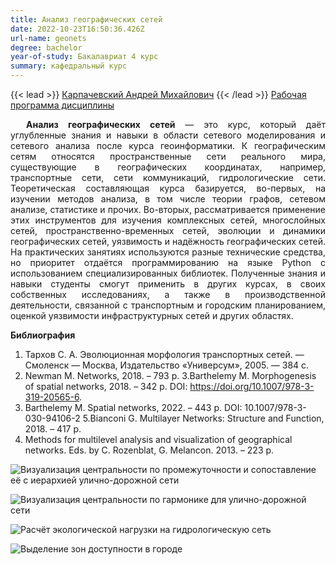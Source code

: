 ```yaml
---
title: Анализ географических сетей
date: 2022-10-23T16:50:36.426Z
url-name: geonets
degree: bachelor
year-of-study: Бакалавриат 4 курс
summary: кафедральный курс
---
```

{{< lead >}} [Карпачевский Андрей Михайлович](https://istina.msu.ru/profile/IOWq750/) {{< /lead >}}
[Рабочая программа дисциплины](https://disk.yandex.ru/i/sbL5KwJo-56rRg)
<div style="text-align: justify; text-indent: 25px;">
<b>Анализ географических сетей</b> — это курс, который даёт углубленные знания и навыки в области сетевого моделирования и сетевого анализа после курса геоинформатики. К географическим сетям относятся пространственные сети реального мира, существующие в географических координатах, например, транспортные сети, сети коммуникаций, гидрологические сети. Теоретическая составляющая курса базируется, во-первых, на изучении методов анализа, в том числе теории графов, сетевом анализе, статистике и прочих. Во-вторых, рассматривается применение этих инструментов для изучения комплексных сетей, многослойных сетей, пространственно-временных сетей, эволюции и динамики географических сетей, уязвимость и надёжность географических сетей. На практических занятиях используются разные технические средства, но приоритет отдаётся программированию на языке Python с использованием специализированных библиотек. Полученные знания и навыки студенты смогут применить в других курсах, в своих собственных исследованиях, а также в производственной деятельности, связанной с транспортным и городским планированием, оценкой уязвимости инфраструктурных сетей и других областях. </div>

**Библиография**

1. Тархов С. А. Эволюционная морфология транспортных сетей. — Смоленск — Москва, Издательство «Универсум», 2005. — 384 с.
2. Newman M. Networks, 2018. – 793 p.
3.Barthelemy M. Morphogenesis of spatial networks, 2018. – 342 p. DOI: https://doi.org/10.1007/978-3-319-20565-6.
4. Barthelemy M. Spatial networks, 2022. – 443 p. DOI: 10.1007/978-3-030-94106-2
5.Bianconi G. Multilayer Networks: Structure and Function, 2018. – 417 p.
6. Methods for multilevel analysis and visualization of geographical networks. Eds. by C. Rozenblat, G. Melancon. 2013. – 223 p.



![Визуализация центральности по промежуточности и сопоставление её с иерархией улично-дорожной сети](img/geonets_1_harmonic.png "Визуализация центральности по промежуточности и сопоставление её с иерархией улично-дорожной сети")

![Визуализация центральности по гармонике для улично-дорожной сети](img/geonets_2_hierarchy.png "Визуализация центральности по гармонике для улично-дорожной сети")

![Расчёт экологической нагрузки на гидрологическую сеть](img/geonets_3_murmansk_1.png "Расчёт экологической нагрузки на гидрологическую сеть")

![Выделение зон доступности в городе](img/geonets_4_network_bali_1.jpg "Выделение зон доступности в городе")